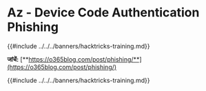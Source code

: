 # Az - Device Code Authentication Phishing

{{#include ../../../banners/hacktricks-training.md}}

**जांचें:** [**https://o365blog.com/post/phishing/**](https://o365blog.com/post/phishing/)

{{#include ../../../banners/hacktricks-training.md}}

